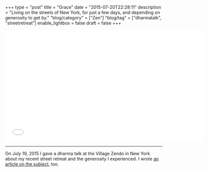 +++
type = "post"
title = "Grace"
date = "2015-07-20T22:28:11"
description = "Living on the streets of New York, for just a few days, and depending on generosity to get by."
"blog/category" = ["Zen"]
"blog/tag" = ["dharmatalk", "streetretreat"]
enable_lightbox = false
draft = false
+++

<iframe style="border: none" src="//html5-player.libsyn.com/embed/episode/id/3686554/height/360/width/640/theme/legacy/direction/no/autoplay/no/autonext/no/thumbnail/yes/preload/no/no_addthis/no/" height="360" width="640" scrolling="no"  allowfullscreen webkitallowfullscreen mozallowfullscreen oallowfullscreen msallowfullscreen></iframe>

<hr />
<p>On July 19, 2015 I gave a dharma talk at the Village Zendo in New York about my recent street retreat and the generosity I experienced. I wrote <a href="/blog/street-retreat-2015-recap/">an article on the subject</a>, too.</p>
    
